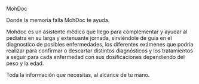 MohDoc

Donde la memoria falla MohDoc te ayuda.

Mohdoc es un asistente médico que llego para complementar y ayudar al pediatra en su larga y extenuante jornada, sirviéndole de guía en el diagnostico de posibles enfermedades, los diferentes exámenes que podría realizar para confirmar o descartar distintos diagnósticos y los tratamientos a seguir para cada enfermedad con sus dosificaciones dependiendo del peso y la edad.


Toda la información que necesitas, al alcance de tu mano.
